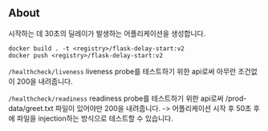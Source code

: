 ## About

시작하는 데 30초의 딜레이가 발생하는 어플리케이션을 생성합니다.

```
docker build . -t <registry>/flask-delay-start:v2
docker push <registry>/flask-delay-start:v2
```

`/healthcheck/liveness`
liveness probe를 테스트하기 위한 api로써 아무런 조건없이 200을 내려줍니다.

`/healthcheck/readiness`
readiness probe를 테스트하기 위한 api로써 /prod-data/greet.txt 파일이 있어야만 200을 내려줍니다.
-> 어플리케이션 시작 후 50초 후에 파일을 injection하는 방식으로 테스트할 수 있습니다.